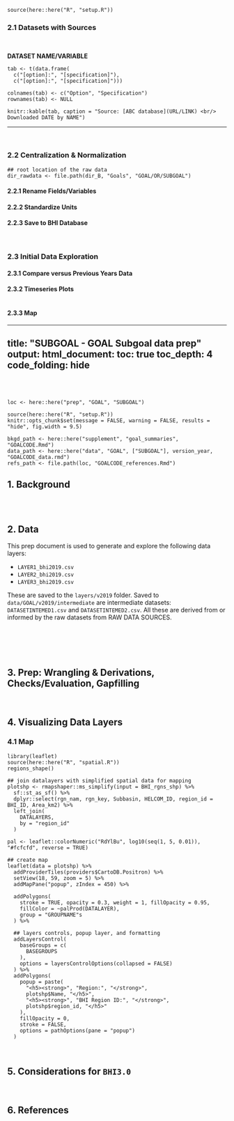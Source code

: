 
<!-- GOAL_DATA.RMD -->

```{r preamble data, echo = FALSE, include = FALSE, error = FALSE}
source(here::here("R", "setup.R"))
```

### 2.1 Datasets with Sources
<br/>

**DATASET NAME/VARIABLE**  
<!-- dataset save location BHI_share/BHI 2.0/Goals/ -->

```{r echo = FALSE, results = "asis"}
tab <- t(data.frame(
  c("[option]:", "[specification]"), 
  c("[option]:", "[specification]")))

colnames(tab) <- c("Option", "Specification")
rownames(tab) <- NULL

knitr::kable(tab, caption = "Source: [ABC database](URL/LINK) <br/> Downloaded DATE by NAME")
```

---

<br/>


### 2.2 Centralization & Normalization

```{r load raw data, message = FALSE, echo = TRUE, warning = FALSE, results = "hide"}
## root location of the raw data
dir_rawdata <- file.path(dir_B, "Goals", "GOAL/OR/SUBGOAL")
```

#### 2.2.1 Rename Fields/Variables

#### 2.2.2 Standardize Units

#### 2.2.3 Save to BHI Database

<br/>

### 2.3 Initial Data Exploration

#### 2.3.1 Compare versus Previous Years Data

#### 2.3.2 Timeseries Plots

```{r CODE CHUNK WITH FIGURE OR GRAPH, results = "show", message = FALSE, echo = TRUE, fig.width = 9.5, fig.height = 4.5}
```

#### 2.3.3 Map


<!-- GOAL_PREP.RMD -->


---
title: "SUBGOAL - GOAL Subgoal data prep"
output:
  html_document:
    toc: true
    toc_depth: 4
    code_folding: hide
---

<br>
<br>

```{r preamble prep, message = FALSE}
loc <- here::here("prep", "GOAL", "SUBGOAL")

source(here::here("R", "setup.R"))
knitr::opts_chunk$set(message = FALSE, warning = FALSE, results = "hide", fig.width = 9.5)

bkgd_path <- here::here("supplement", "goal_summaries", "GOALCODE.Rmd")
data_path <- here::here("data", "GOAL", ["SUBGOAL"], version_year, "GOALCODE_data.rmd")
refs_path <- file.path(loc, "GOALCODE_references.Rmd")
```

## 1. Background

```{r Background, child = bkgd_path, results = "asis", echo = FALSE}
```

<br/>

## 2. Data

This prep document is used to generate and explore the following data layers:

- `LAYER1_bhi2019.csv` 
- `LAYER2_bhi2019.csv` 
- `LAYER3_bhi2019.csv` 

These are saved to the `layers/v2019` folder. Saved to `data/GOAL/v2019/intermediate` are intermediate datasets: `DATASETINTEMED1.csv` and `DATASETINTEMED2.csv`. All these are derived from or informed by the raw datasets from RAW DATA SOURCES.

<br>

<!-- ## 2. Data --- header in the child  document -->
```{r Data, child = data_path, results = "asis", echo = FALSE}
```

<br/>

## 3. Prep: Wrangling & Derivations, Checks/Evaluation, Gapfilling

<br/>

## 4. Visualizing Data Layers

### 4.1 Map

```{r SOME MAAP, results = "show", message = FALSE, echo = TRUE, fig.width = 9.5}
library(leaflet)
source(here::here("R", "spatial.R"))
regions_shape()

## join datalayers with simplified spatial data for mapping
plotshp <- rmapshaper::ms_simplify(input = BHI_rgns_shp) %>% 
  sf::st_as_sf() %>% 
  dplyr::select(rgn_nam, rgn_key, Subbasin, HELCOM_ID, region_id = BHI_ID, Area_km2) %>% 
  left_join(
    DATALAYERS,
    by = "region_id"
  )
  
pal <- leaflet::colorNumeric("RdYlBu", log10(seq(1, 5, 0.01)), "#fcfcfd", reverse = TRUE)

## create map
leaflet(data = plotshp) %>% 
  addProviderTiles(providers$CartoDB.Positron) %>%
  setView(18, 59, zoom = 5) %>% 
  addMapPane("popup", zIndex = 450) %>% 
  
  addPolygons(
    stroke = TRUE, opacity = 0.3, weight = 1, fillOpacity = 0.95,
    fillColor = ~palProd(DATALAYER),
    group = "GROUPNAME"s
  ) %>% 
  
  ## layers controls, popup layer, and formatting
  addLayersControl(
    baseGroups = c(
      BASEGROUPS
    ),
    options = layersControlOptions(collapsed = FALSE)
  ) %>% 
  addPolygons(
    popup = paste(
      "<h5><strong>", "Region:", "</strong>",
      plotshp$Name, "</h5>",
      "<h5><strong>", "BHI Region ID:", "</strong>",
      plotshp$region_id, "</h5>"
    ),
    fillOpacity = 0,
    stroke = FALSE,
    options = pathOptions(pane = "popup")
  )
```

<br>

## 5. Considerations for `BHI3.0`

<br>

## 6. References

```{r References, child = refs_path, results = "asis", echo = FALSE}
```
